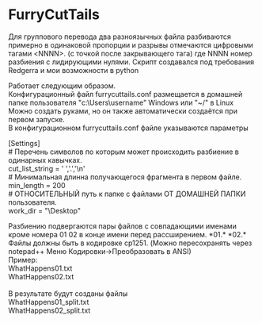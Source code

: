 # FurryCutTails
Для группового перевода два разноязычных файла разбиваются примерно в одинаковой пропорции и разрывы отмечаются цифровыми тагами \<NNNN>. (с точкой после закрывающего тага)
где NNNN номер разбиения с лидирующими нулями.
Скрипт создавался под требования Redgerra и мои возможности в python

Работает следующим образом.
<br>
Конфигурационный файл furrycuttails.conf размещается в домашней папке пользователя "c:\Users\username\" Windows или "~/"  в Linux<br>
Можно создать руками, но он также автоматически создаётся при первом запуске.
<br>
В конфигурационном furrycuttails.conf файле указываются параметры

[Settings] <br>
\# Перечень символов по которым может происходить разбиение в одинарных кавычках. <br>
cut_list_string = ' ','.','\n'<br>
\# Минимальная длинна получающегося фрагмента в первом файле.<br>
min_length = 200<br>
\# ОТНОСИТЕЛЬНЫЙ путь к папке с файлами ОТ ДОМАШНЕЙ ПАПКИ пользователя.<br> 
work_dir = "\Desktop\"<br>

Разбиению подвергаются пары файлов с совпадающими именами кроме номера 01 02  в конце имени перед рассширением. \*01.\*  \*02.\*
Файлы должны быть в кодировке cp1251. (Можно пересохранять через notepad++ Меню Кодировки->Преобразовать в ANSI)<br>
Пример:<br>
WhatHappens01.txt<br>
WhatHappens02.txt<br>
<br>
В результате будут созданы файлы<br>
WhatHappens01_split.txt<br>
WhatHappens02_split.txt




